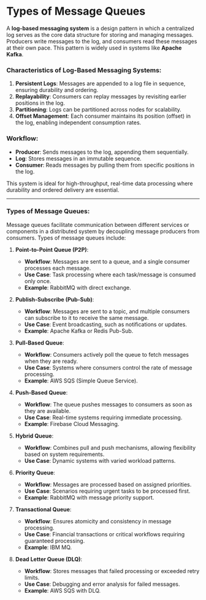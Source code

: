 # Types of Message Queues

A **log-based messaging system** is a design pattern in which a centralized log serves as the core data 
structure for storing and managing messages. Producers write messages to the log, and consumers read these messages at their own pace. This pattern is widely used in systems like **Apache Kafka**.

### Characteristics of Log-Based Messaging Systems:
1. **Persistent Logs**: Messages are appended to a log file in sequence, ensuring durability and ordering.
2. **Replayability**: Consumers can replay messages by revisiting earlier positions in the log.
3. **Partitioning**: Logs can be partitioned across nodes for scalability.
4. **Offset Management**: Each consumer maintains its position (offset) in the log, enabling independent consumption rates.

### Workflow:
- **Producer**: Sends messages to the log, appending them sequentially.
- **Log**: Stores messages in an immutable sequence.
- **Consumer**: Reads messages by pulling them from specific positions in the log.

This system is ideal for high-throughput, real-time data processing where durability and ordered delivery are essential.

---

### Types of Message Queues:
Message queues facilitate communication between different services or components in a distributed system by decoupling message producers from consumers. Types of message queues include:

1. **Point-to-Point Queue (P2P)**:
   - **Workflow**: Messages are sent to a queue, and a single consumer processes each message.
   - **Use Case**: Task processing where each task/message is consumed only once.
   - **Example**: RabbitMQ with direct exchange.

2. **Publish-Subscribe (Pub-Sub)**:
   - **Workflow**: Messages are sent to a topic, and multiple consumers can subscribe to it to receive the same message.
   - **Use Case**: Event broadcasting, such as notifications or updates.
   - **Example**: Apache Kafka or Redis Pub-Sub.

3. **Pull-Based Queue**:
   - **Workflow**: Consumers actively poll the queue to fetch messages when they are ready.
   - **Use Case**: Systems where consumers control the rate of message processing.
   - **Example**: AWS SQS (Simple Queue Service).

4. **Push-Based Queue**:
   - **Workflow**: The queue pushes messages to consumers as soon as they are available.
   - **Use Case**: Real-time systems requiring immediate processing.
   - **Example**: Firebase Cloud Messaging.

5. **Hybrid Queue**:
   - **Workflow**: Combines pull and push mechanisms, allowing flexibility based on system requirements.
   - **Use Case**: Dynamic systems with varied workload patterns.

6. **Priority Queue**:
   - **Workflow**: Messages are processed based on assigned priorities.
   - **Use Case**: Scenarios requiring urgent tasks to be processed first.
   - **Example**: RabbitMQ with message priority support.

7. **Transactional Queue**:
   - **Workflow**: Ensures atomicity and consistency in message processing.
   - **Use Case**: Financial transactions or critical workflows requiring guaranteed processing.
   - **Example**: IBM MQ.

8. **Dead Letter Queue (DLQ)**:
   - **Workflow**: Stores messages that failed processing or exceeded retry limits.
   - **Use Case**: Debugging and error analysis for failed messages.
   - **Example**: AWS SQS with DLQ.


